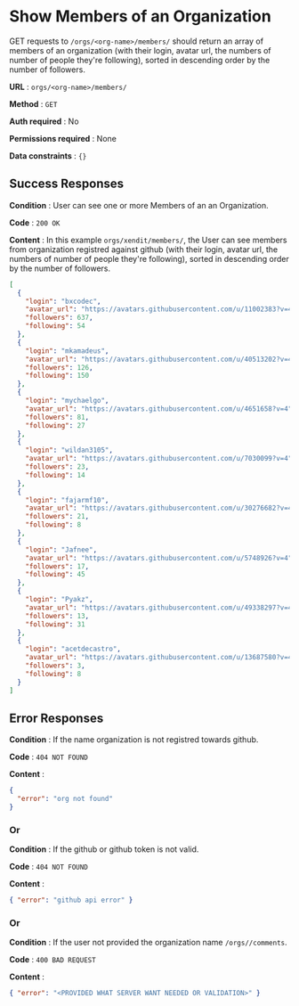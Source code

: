 # Show Members of an Organization

GET requests to `/orgs/<org-name>/members/` should return an array of members of an organization (with their login, avatar url, the numbers of number of people they're following), sorted in descending order by the number of followers.

**URL** : `orgs/<org-name>/members/`

**Method** : `GET`

**Auth required** : No

**Permissions required** : None

**Data constraints** : `{}`

## Success Responses

**Condition** : User can see one or more Members of an an Organization.

**Code** : `200 OK`

**Content** : In this example `orgs/xendit/members/`, the User can see members from organization registred against github (with their login, avatar url, the numbers of number of people they're following), sorted in descending order by the number of followers.

```json
[
  {
    "login": "bxcodec",
    "avatar_url": "https://avatars.githubusercontent.com/u/11002383?v=4",
    "followers": 637,
    "following": 54
  },
  {
    "login": "mkamadeus",
    "avatar_url": "https://avatars.githubusercontent.com/u/40513202?v=4",
    "followers": 126,
    "following": 150
  },
  {
    "login": "mychaelgo",
    "avatar_url": "https://avatars.githubusercontent.com/u/4651658?v=4",
    "followers": 81,
    "following": 27
  },
  {
    "login": "wildan3105",
    "avatar_url": "https://avatars.githubusercontent.com/u/7030099?v=4",
    "followers": 23,
    "following": 14
  },
  {
    "login": "fajarmf10",
    "avatar_url": "https://avatars.githubusercontent.com/u/30276682?v=4",
    "followers": 21,
    "following": 8
  },
  {
    "login": "Jafnee",
    "avatar_url": "https://avatars.githubusercontent.com/u/5748926?v=4",
    "followers": 17,
    "following": 45
  },
  {
    "login": "Pyakz",
    "avatar_url": "https://avatars.githubusercontent.com/u/49338297?v=4",
    "followers": 13,
    "following": 31
  },
  {
    "login": "acetdecastro",
    "avatar_url": "https://avatars.githubusercontent.com/u/13687580?v=4",
    "followers": 3,
    "following": 8
  }
]
```

## Error Responses

**Condition** : If the name organization is not registred towards github.

**Code** : `404 NOT FOUND`

**Content** :

```json
{
  "error": "org not found"
}
```

### Or

**Condition** : If the github or github token is not valid.

**Code** : `404 NOT FOUND`

**Content** :

```json
{ "error": "github api error" }
```

### Or

**Condition** : If the user not provided the organization name `/orgs//comments`.

**Code** : `400 BAD REQUEST`

**Content** :

```json
{ "error": "<PROVIDED WHAT SERVER WANT NEEDED OR VALIDATION>" }
```
